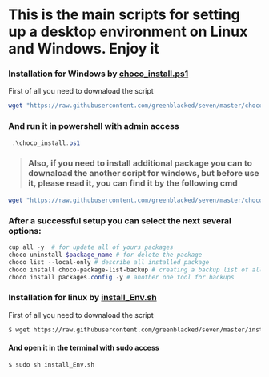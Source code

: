<p align="center">
<h1>This is the main scripts for setting up a desktop environment on Linux and Windows. Enjoy it </h1>
</p>

### Installation for Windows by [choco_install.ps1](https://github.com/greenblacked/seven/blob/master/choco_install.ps1 "choco_install.ps1")
First of all you need to downaload the script 
```ps1
wget "https://raw.githubusercontent.com/greenblacked/seven/master/choco_install.ps1" -outfile "choco_install.ps1"
```
### And run it in powershell with admin access
```ps1
 .\choco_install.ps1
```

>### Also, if you need to install additional package you can to downaload the another script for windows, but before use it, please read it, you can find it by the following cmd

```ps1
wget "https://raw.githubusercontent.com/greenblacked/seven/master/choco_install_pro_tools.ps1" -outfile "choco_install.ps1"
```
### After a successful setup you can select the next several options:
```ps1
cup all -y  # for update all of yours packages
choco uninstall $package_name # for delete the package
choco list --local-only # describe all installed package
choco install choco-package-list-backup # creating a backup list of all installed packages
choco install packages.config -y # another one tool for backups
```

### Installation for linux by [install_Env.sh](https://github.com/greenblacked/seven/blob/master/install_Env.sh "install_Env.sh")
First of all you need to downaload the script 
```sh
$ wget https://raw.githubusercontent.com/greenblacked/seven/master/install_Env.sh
```
#### And open it in the terminal with sudo access
```sh
$ sudo sh install_Env.sh
```

